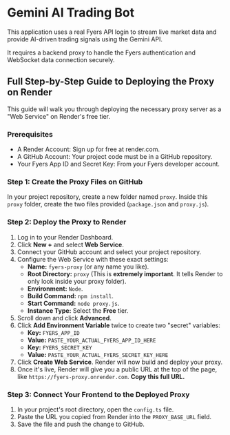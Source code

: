 # Gemini AI Trading Bot

This application uses a real Fyers API login to stream live market data and provide AI-driven trading signals using the Gemini API.

It requires a backend proxy to handle the Fyers authentication and WebSocket data connection securely.

## Full Step-by-Step Guide to Deploying the Proxy on Render

This guide will walk you through deploying the necessary proxy server as a "Web Service" on Render's free tier.

### Prerequisites

*   A Render Account: Sign up for free at render.com.
*   A GitHub Account: Your project code must be in a GitHub repository.
*   Your Fyers App ID and Secret Key: From your Fyers developer account.

### Step 1: Create the Proxy Files on GitHub

In your project repository, create a new folder named `proxy`. Inside this `proxy` folder, create the two files provided (`package.json` and `proxy.js`).

### Step 2: Deploy the Proxy to Render

1.  Log in to your Render Dashboard.
2.  Click **New +** and select **Web Service**.
3.  Connect your GitHub account and select your project repository.
4.  Configure the Web Service with these exact settings:
    *   **Name:** `fyers-proxy` (or any name you like).
    *   **Root Directory:** `proxy` (This is **extremely important**. It tells Render to only look inside your proxy folder).
    *   **Environment:** `Node`.
    *   **Build Command:** `npm install`.
    *   **Start Command:** `node proxy.js`.
    *   **Instance Type:** Select the **Free** tier.
5.  Scroll down and click **Advanced**.
6.  Click **Add Environment Variable** twice to create two "secret" variables:
    *   **Key:** `FYERS_APP_ID`
    *   **Value:** `PASTE_YOUR_ACTUAL_FYERS_APP_ID_HERE`
    *   **Key:** `FYERS_SECRET_KEY`
    *   **Value:** `PASTE_YOUR_ACTUAL_FYERS_SECRET_KEY_HERE`
7.  Click **Create Web Service**. Render will now build and deploy your proxy.
8.  Once it's live, Render will give you a public URL at the top of the page, like `https://fyers-proxy.onrender.com`. **Copy this full URL.**

### Step 3: Connect Your Frontend to the Deployed Proxy

1.  In your project's root directory, open the `config.ts` file.
2.  Paste the URL you copied from Render into the `PROXY_BASE_URL` field.
3.  Save the file and push the change to GitHub.

